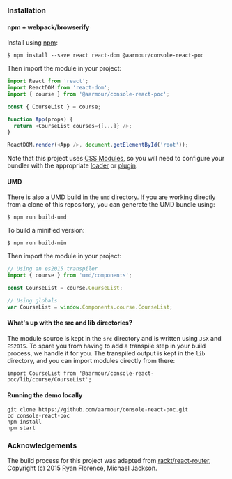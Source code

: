 ### Installation

#### npm + webpack/browserify

Install using [npm](https://www.npmjs.com/):

    $ npm install --save react react-dom @aarmour/console-react-poc

Then import the module in your project:

```js
import React from 'react';
import ReactDOM from 'react-dom';
import { course } from '@aarmour/console-react-poc';

const { CourseList } = course;

function App(props) {
  return <CourseList courses={[...]} />;
}

ReactDOM.render(<App />, document.getElementById('root'));
```

Note that this project uses [CSS Modules](https://github.com/css-modules/css-modules), so you will need to configure your bundler with the appropriate [loader](https://github.com/css-modules/webpack-demo) or [plugin](https://github.com/css-modules/css-modulesify).

#### UMD

There is also a UMD build in the `umd` directory. If you are working directly from a clone of this repository, you can generate the UMD bundle using:

    $ npm run build-umd

To build a minified version:

    $ npm run build-min

Then import the module in your project:

```js
// Using an es2015 transpiler
import { course } from 'umd/components';

const CourseList = course.CourseList;

// Using globals
var CourseList = window.Components.course.CourseList;
```

#### What's up with the src and lib directories?

The module source is kept in the `src` directory and is written using `JSX` and `ES2015`. To spare you from having to add a transpile step in your build process, we handle it for you. The transpiled output is kept in the `lib` directory, and you can import modules directly from there:

    import CourseList from '@aarmour/console-react-poc/lib/course/CourseList';

#### Running the demo locally

```
git clone https://github.com/aarmour/console-react-poc.git
cd console-react-poc
npm install
npm start
```

### Acknowledgements

The build process for this project was adapted from [rackt/react-router](https://github.com/rackt/react-router), Copyright (c) 2015 Ryan Florence, Michael Jackson.
